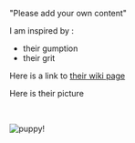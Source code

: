 "Please add your own content"

I am inspired by :
- their gumption
- their grit

Here is a link to [their wiki page](wikipedia.org)

Here is their picture

<br />

![puppy!](https://i.imgur.com/A7GCASZ.jpg "puppy")
